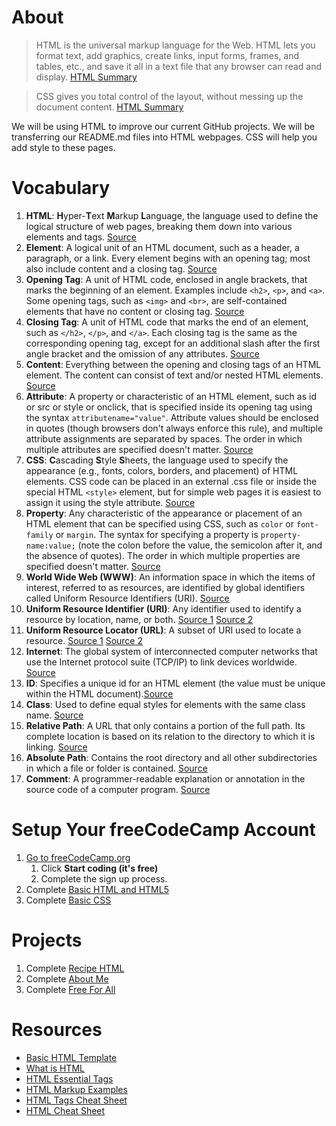 # About

> HTML is the universal markup language for the Web. HTML lets you format text, add graphics, create links, input forms, frames, and tables, etc., and save it all in a text file that any browser can read and display. [HTML Summary](https://www.w3schools.com/html/html_summary.asp)

> CSS gives you total control of the layout, without messing up the document content. [HTML Summary](https://www.w3schools.com/html/html_summary.asp)

We will be using HTML to improve our current GitHub projects. We will be transferring our README.md files into HTML webpages. CSS will help you add style to these pages.

# Vocabulary

1. **HTML**: **H**yper-**T**ext **M**arkup **L**anguage, the language used to define the logical structure of web pages, breaking them down into various elements and tags. [Source](https://physics.weber.edu/schroeder/html5/vocabulary.html)
2. **Element**: A logical unit of an HTML document, such as a header, a paragraph, or a link. Every element begins with an opening tag; most also include content and a closing tag. [Source](https://physics.weber.edu/schroeder/html5/vocabulary.html)
3. **Opening Tag**: A unit of HTML code, enclosed in angle brackets, that marks the beginning of an element. Examples include `<h2>`, `<p>`, and `<a>`. Some opening tags, such as `<img>` and `<br>`, are self-contained elements that have no content or closing tag. [Source](https://physics.weber.edu/schroeder/html5/vocabulary.html)
4. **Closing Tag**: A unit of HTML code that marks the end of an element, such as `</h2>`, `</p>`, and `</a>`. Each closing tag is the same as the corresponding opening tag, except for an additional slash after the first angle bracket and the omission of any attributes. [Source](https://physics.weber.edu/schroeder/html5/vocabulary.html)
5. **Content**: Everything between the opening and closing tags of an HTML element. The content can consist of text and/or nested HTML elements. [Source](https://physics.weber.edu/schroeder/html5/vocabulary.html)
6. **Attribute**: A property or characteristic of an HTML element, such as id or src or style or onclick, that is specified inside its opening tag using the syntax `attributename="value"`. Attribute values should be enclosed in quotes (though browsers don't always enforce this rule), and multiple attribute assignments are separated by spaces. The order in which multiple attributes are specified doesn't matter. [Source](https://physics.weber.edu/schroeder/html5/vocabulary.html)
7. **CSS**: **C**ascading **S**tyle **S**heets, the language used to specify the appearance (e.g., fonts, colors, borders, and placement) of HTML elements. CSS code can be placed in an external .css file or inside the special HTML `<style>` element, but for simple web pages it is easiest to assign it using the style attribute. [Source](https://physics.weber.edu/schroeder/html5/vocabulary.html)
8. **Property**: Any characteristic of the appearance or placement of an HTML element that can be specified using CSS, such as `color` or `font-family` or `margin`. The syntax for specifying a property is `property-name:value;` (note the colon before the value, the semicolon after it, and the absence of quotes). The order in which multiple properties are specified doesn't matter. [Source](https://physics.weber.edu/schroeder/html5/vocabulary.html)
9. **World Wide Web (WWW)**: An information space in which the items of interest, referred to as resources, are identified by global identifiers called Uniform Resource Identifiers (URI). [Source](https://www.w3.org/TR/webarch/#intro)
10. **Uniform Resource Identifier (URI)**: Any identifier used to identify a resource by location, name, or both. [Source 1](https://www.keycdn.com/support/comparing-uri-vs-url) [Source 2](https://dev.to/flippedcoding/what-is-the-difference-between-a-uri-and-a-url-4455)
11. **Uniform Resource Locator (URL)**: A subset of URI used to locate a resource. [Source 1](https://www.keycdn.com/support/comparing-uri-vs-url) [Source 2](https://dev.to/flippedcoding/what-is-the-difference-between-a-uri-and-a-url-4455)
10. **Internet**: The global system of interconnected computer networks that use the Internet protocol suite (TCP/IP) to link devices worldwide. [Source](https://en.wikipedia.org/wiki/Internet)
11. **ID**: Specifies a unique id for an HTML element (the value must be unique within the HTML document).[Source](https://www.w3schools.com/html/html_id.asp)
12. **Class**: Used to define equal styles for elements with the same class name. [Source](https://www.w3schools.com/html/html_classes.asp)
13. **Relative Path**: A URL that only contains a portion of the full path. Its complete location is based on its relation to the directory to which it is linking. [Source](https://www.computerhope.com/jargon/r/relapath.htm)
14. **Absolute Path**: Contains the root directory and all other subdirectories in which a file or folder is contained. [Source](https://www.computerhope.com/jargon/a/absopath.htm)
15. **Comment**: A programmer-readable explanation or annotation in the source code of a computer program. [Source](https://en.wikipedia.org/wiki/Comment_(computer_programming))

# Setup Your freeCodeCamp Account

1. [Go to freeCodeCamp.org](https://www.freecodecamp.org/)
    1. Click **Start coding (it's free)**
    2. Complete the sign up process.
2. Complete [Basic HTML and HTML5](https://learn.freecodecamp.org/responsive-web-design/basic-html-and-html5)
3. Complete [Basic CSS](https://learn.freecodecamp.org/responsive-web-design/basic-css)

# Projects

1. Complete [Recipe HTML](./Project_4_Recipe_HTML/)
2. Complete [About Me](./Project_5_About_Me/)
3. Complete [Free For All](./Project_6_Free_For_All/)

# Resources

- [Basic HTML Template](https://github.com/scliff108/html_css_template)
- [What is HTML](http://www.simplehtmlguide.com/whatishtml.php)
- [HTML Essential Tags](http://www.simplehtmlguide.com/essential.php)
- [HTML Markup Examples](http://www.simplehtmlguide.com/examplesheet.php)
- [HTML Tags Cheat Sheet](./HTML-Cheat-Sheet.pdf)
- [HTML Cheat Sheet](http://www.simplehtmlguide.com/cheatsheet.php)